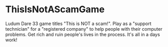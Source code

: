 # ThisIsNotAScamGame
Ludum Dare 33 game titles "This is NOT a scam!". Play as a "support technician" for a "registered company" to help people with their computer problems. Get rich and ruin people's lives in the process. It's all in a days work!
